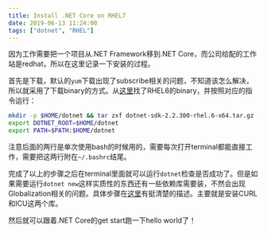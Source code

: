 ```yaml
---
title: Install .NET Core on RHEL7
date: 2019-06-13 11:24:00
tags: ["dotnet", "RHEL"]
---
```


因为工作需要把一个项目从.NET Framework移到.NET Core，而公司给配的工作站是redhat，所以在这里记录一下安装的过程。

首先是下载，默认的`yum`下载出现了subscribe相关的问题，不知道该怎么解决，所以就采用了下载binary的方式。从[这里](https://dotnet.microsoft.com/download/dotnet-core/2.2)找了RHEL6的binary，并按照对应的指令运行：

```bash
mkdir -p $HOME/dotnet && tar zxf dotnet-sdk-2.2.300-rhel.6-x64.tar.gz -C $HOME/dotnet
export DOTNET_ROOT=$HOME/dotnet
export PATH=$PATH:$HOME/dotnet
```

注意后面的两行是单次使用bash的时候用的，需要每次打开terminal都能直接工作，需要把这两行附在`~/.bashrc`结尾。

完成了以上的步骤之后在terminal里面就可以运行`dotnet`检查是否成功了。但是如果需要运行`dotnet new`这样实质性的东西还有一些依赖库需要装，不然会出现Globalization相关的问题。具体步骤在[这里](https://github.com/dotnet/core/blob/master/Documentation/build-and-install-rhel6-prerequisites.md)有挺清楚的描述。主要就是安装CURL和ICU这两个库。

然后就可以跟着.NET Core的get start跑一下hello world了！
